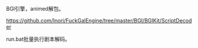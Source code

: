 BGI引擎，animed解包。

<https://github.com/Inori/FuckGalEngine/tree/master/BGI/BGIKit/ScriptDecoder> 



run.bat批量执行剧本解码。

